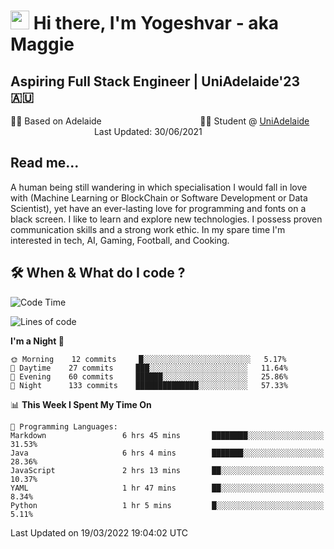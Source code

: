 <h1><img src="https://emojis.slackmojis.com/emojis/images/1531849430/4246/blob-sunglasses.gif?1531849430" width="30"/> Hi there, I'm Yogeshvar - aka Maggie</h1>

## Aspiring Full Stack Engineer | UniAdelaide'23 🇦🇺  
🏂🏻  Based on Adelaide &nbsp;&nbsp;&nbsp;&nbsp;&nbsp;&nbsp;&nbsp;&nbsp;&nbsp;&nbsp;&nbsp;&nbsp;&nbsp;&nbsp;&nbsp;&nbsp;&nbsp;&nbsp;&nbsp;&nbsp;&nbsp;&nbsp;&nbsp;&nbsp;&nbsp;&nbsp;&nbsp;&nbsp;&nbsp;&nbsp;&nbsp;&nbsp;&nbsp;&nbsp;&nbsp;&nbsp;&nbsp;&nbsp;&nbsp;👨‍💻 Student @ [UniAdelaide](https://www.adelaide.edu.au)   &nbsp;&nbsp;&nbsp;&nbsp;&nbsp;&nbsp;&nbsp;&nbsp;&nbsp;&nbsp;&nbsp;&nbsp;&nbsp;&nbsp;&nbsp;&nbsp;&nbsp;&nbsp;&nbsp;&nbsp;&nbsp;&nbsp;&nbsp;&nbsp;&nbsp;&nbsp;&nbsp;&nbsp;&nbsp;&nbsp;&nbsp;&nbsp; &nbsp;Last Updated: 30/06/2021

## Read me...

A human being still wandering in which specialisation I would fall in love with (Machine Learning or BlockChain or Software Development or Data Scientist), yet have an ever-lasting love for programming and fonts on a black screen. I like to learn and explore new technologies. I possess proven communication skills and a strong work ethic. In my spare time I'm interested in tech, AI, Gaming, Football, and Cooking.

## 🛠 When & What do I code ?  

<!--START_SECTION:waka-->
![Code Time](http://img.shields.io/badge/Code%20Time-1%2C276%20hrs%2043%20mins-blue)

![Lines of code](https://img.shields.io/badge/From%20Hello%20World%20I%27ve%20Written-114%20Thousand%20lines%20of%20code-blue)

**I'm a Night 🦉** 

```text
🌞 Morning    12 commits     █░░░░░░░░░░░░░░░░░░░░░░░░   5.17% 
🌆 Daytime    27 commits     ███░░░░░░░░░░░░░░░░░░░░░░   11.64% 
🌃 Evening    60 commits     ██████░░░░░░░░░░░░░░░░░░░   25.86% 
🌙 Night      133 commits    ██████████████░░░░░░░░░░░   57.33%

```


📊 **This Week I Spent My Time On** 

```text
💬 Programming Languages: 
Markdown                 6 hrs 45 mins       ████████░░░░░░░░░░░░░░░░░   31.53% 
Java                     6 hrs 4 mins        ███████░░░░░░░░░░░░░░░░░░   28.36% 
JavaScript               2 hrs 13 mins       ██░░░░░░░░░░░░░░░░░░░░░░░   10.37% 
YAML                     1 hr 47 mins        ██░░░░░░░░░░░░░░░░░░░░░░░   8.34% 
Python                   1 hr 5 mins         █░░░░░░░░░░░░░░░░░░░░░░░░   5.11%

```


 Last Updated on 19/03/2022 19:04:02 UTC
<!--END_SECTION:waka-->
